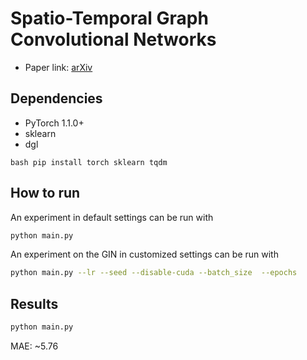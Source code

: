  Spatio-Temporal Graph Convolutional Networks
============

- Paper link: [arXiv](https://arxiv.org/pdf/1709.04875v4.pdf)

Dependencies
------------
- PyTorch 1.1.0+
- sklearn
- dgl

``bash
pip install torch sklearn tqdm
``

How to run
----------

An experiment in default settings can be run with

```bash
python main.py
```

An experiment on the GIN in customized settings can be run with
```bash
python main.py --lr --seed --disable-cuda --batch_size  --epochs
```

Results
-------

```bash
python main.py
```
MAE: ~5.76